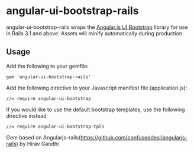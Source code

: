 # angular-ui-bootstrap-rails

angular-ui-bootstrap-rails wraps the [Angular.js UI Bootstrap](http://angular-ui.github.com/bootstrap) library for use in Rails 3.1 and above. Assets will minify automatically during production.

## Usage

Add the following to your gemfile:

    gem 'angular-ui-bootstrap-rails'

Add the following directive to your Javascript manifest file (application.js):

    //= require angular-ui-bootstrap

If you would like to use the default bootstrap templates, use the following directive instead

    //= require angular-ui-bootstrap-tpls

Gem based on Angularjs-rails(https://github.com/confuseddesi/angularjs-rails) by Hirav Gandhi
